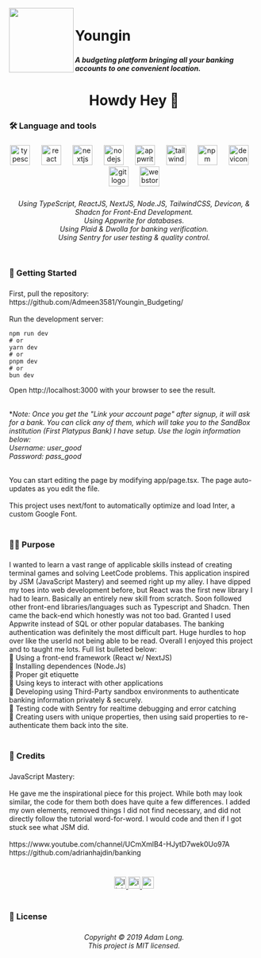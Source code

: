 <br clear="both">

<img align="left" height="130" src="https://i.postimg.cc/fy6kd2Ws/logo.png"  />

###

<h1 align="left">Youngin</h1>

###

<h5 align="left">A budgeting platform bringing all your banking accounts to one convenient location.</h5>

###

<h3 align="center"></h3>

###

<h1 align="center">Howdy Hey 👋</h1>

###

<h3 align="left">🛠 Language and tools</h3>

###

<div align="center">
  <img src="https://cdn.jsdelivr.net/gh/devicons/devicon/icons/typescript/typescript-original.svg" width="40" alt="typescript logo"  />
  <img width="15" />
  <img src="https://cdn.jsdelivr.net/gh/devicons/devicon/icons/react/react-original-wordmark.svg" width="40" alt="react logo"  />
  <img width="15" />
  <img src="https://cdn.jsdelivr.net/gh/devicons/devicon/icons/nextjs/nextjs-original.svg" width="40" alt="nextjs logo"  />
  <img width="15" />
  <img src="https://cdn.jsdelivr.net/gh/devicons/devicon/icons/nodejs/nodejs-plain-wordmark.svg" width="40" alt="nodejs logo"  />
  <img width="15" />
  <img src="https://cdn.jsdelivr.net/gh/devicons/devicon/icons/appwrite/appwrite-original.svg" width="40" alt="appwrite logo"  />
  <img width="15" />
  <img src="https://skillicons.dev/icons?i=tailwind" height="40" alt="tailwindcss logo"  />
  <img width="15" />
  <img src="https://cdn.jsdelivr.net/gh/devicons/devicon/icons/npm/npm-original-wordmark.svg" width="40" alt="npm logo"  />
  <img width="15" />
  <img src="https://cdn.jsdelivr.net/gh/devicons/devicon/icons/devicon/devicon-original.svg" width="40" alt="devicon logo"  />
  <img width="15" />
  <img src="https://cdn.jsdelivr.net/gh/devicons/devicon/icons/git/git-plain-wordmark.svg" width="40" alt="git logo"  />
  <img width="15" />
  <img src="https://cdn.jsdelivr.net/gh/devicons/devicon/icons/webstorm/webstorm-original.svg" width="40" alt="webstorm logo"  />
</div>

###

<h6 align="center">Using TypeScript, ReactJS, NextJS, Node.JS, TailwindCSS, Devicon, & Shadcn for Front-End Development.<br>Using Appwrite for databases.<br>Using Plaid & Dwolla for banking verification.<br>Using Sentry for user testing & quality control.</h6>

###

<h3 align="left"><br>🔄 Getting Started</h3>

###

<p align="left">First, pull the repository: https://github.com/Admeen3581/Youngin_Budgeting/<br><br>Run the development server:<br></p>

```
npm run dev
# or
yarn dev
# or
pnpm dev
# or
bun dev
```

<p>Open http://localhost:3000 with your browser to see the result.<br><br></p>

**Note: Once you get the "Link your account page" after signup, it will ask for a bank. You can click any of them, which will take you to the SandBox institution (First Platypus Bank) I have setup. Use the login information below:<br>Username: user_good<br>Password: pass_good*

<p><br>You can start editing the page by modifying app/page.tsx. The page auto-updates as you edit the file.<br><br>This project uses next/font to automatically optimize and load Inter, a custom Google Font.</p>

###

<h3 align="left"><br>👩‍💻  Purpose</h3>

###

<p align="left">I wanted to learn a vast range of applicable skills instead of creating terminal games and solving LeetCode problems. This application inspired by JSM (JavaScript Mastery) and seemed right up my alley. I have dipped my toes into web development before, but React was the first new library I had to learn. Basically an entirely new skill from scratch. Soon followed other front-end libraries/languages such as Typescript and Shadcn. Then came the back-end which honestly was not too bad. Granted I used Appwrite instead of SQL or other popular databases. The banking authentication was definitely the most difficult part. Huge hurdles to hop over like the userId not being able to be read. Overall I enjoyed this project and to taught me lots. Full list bulleted below:<br>🔹 Using a front-end framework (React w/ NextJS)<br>🔹 Installing dependences (Node.Js)<br>🔹 Proper git etiquette <br>🔹 Using keys to interact with other applications<br>🔹 Developing using Third-Party sandbox environments to authenticate banking information privately & securely.<br>🔹 Testing code with Sentry for realtime debugging and error catching<br>🔹 Creating users with unique properties, then using said properties to re-authenticate them back into the site.</p>

###

<h3 align="left"><br>🔑 Credits</h3>

###

<p align="left">JavaScript Mastery:<br><br>He gave me the inspirational piece for this project. While both may look similar, the code for them both does have quite a few differences. I added my own elements, removed things I did not find necessary, and did not directly follow the tutorial word-for-word. I would code and then if I got stuck see what JSM did.<br><br>https://www.youtube.com/channel/UCmXmlB4-HJytD7wek0Uo97A<br>https://github.com/adrianhajdin/banking</p>

###

<br clear="both">

<div align="center">
  <a href="https://www.linkedin.com/in/adamlong18/" target="_blank">
    <img src="https://img.shields.io/static/v1?message=LinkedIn&logo=linkedin&label=&color=0077B5&logoColor=white&labelColor=&style=for-the-badge" height="24" alt="linkedin logo"  />
  </a>
  <a href="https://www.instagram.com/admeen18/" target="_blank">
    <img src="https://img.shields.io/static/v1?message=Instagram&logo=instagram&label=&color=E4409F&logoColor=white&labelColor=&style=for-the-badge" height="24" alt="instagram logo"  />
  </a>
  <a href="adam.jacob.long@gmail.com" target="_blank">
    <img src="https://img.shields.io/static/v1?message=Gmail&logo=gmail&label=&color=D14836&logoColor=white&labelColor=&style=for-the-badge" height="24" alt="gmail logo"  />
  </a>
</div>

###

<h3 align="left"><br>📝 License</h3>

###

<h6 align="center">Copyright © 2019 Adam Long.<br>This project is MIT licensed.</h6>

###
